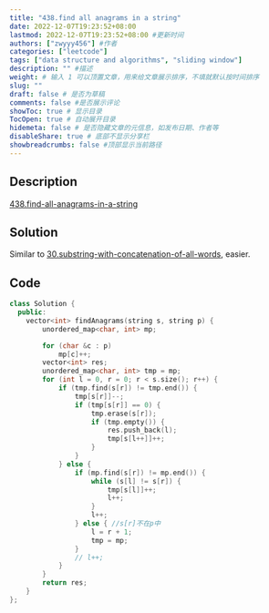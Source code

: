 ```yaml
---
title: "438.find all anagrams in a string"
date: 2022-12-07T19:23:52+08:00
lastmod: 2022-12-07T19:23:52+08:00 #更新时间
authors: ["zwyyy456"] #作者
categories: ["leetcode"]
tags: ["data structure and algorithms", "sliding window"]
description: "" #描述
weight: # 输入 1 可以顶置文章，用来给文章展示排序，不填就默认按时间排序
slug: ""
draft: false # 是否为草稿
comments: false #是否展示评论
showToc: true # 显示目录
TocOpen: true # 自动展开目录
hidemeta: false # 是否隐藏文章的元信息，如发布日期、作者等
disableShare: true # 底部不显示分享栏
showbreadcrumbs: false #顶部显示当前路径
---
```

## Description
[438.find-all-anagrams-in-a-string](https://leetcode.com/problems/find-all-anagrams-in-a-string/)

## Solution
Similar to [30.substring-with-concatenation-of-all-words](https://zwyyy456.vercel.app/posts/tech/30.substring-with-concatenation-of-all-words/), easier.

## Code
```cpp
class Solution {
  public:
    vector<int> findAnagrams(string s, string p) {
        unordered_map<char, int> mp;

        for (char &c : p)
            mp[c]++;
        vector<int> res;
        unordered_map<char, int> tmp = mp;
        for (int l = 0, r = 0; r < s.size(); r++) {
            if (tmp.find(s[r]) != tmp.end()) {
                tmp[s[r]]--;
                if (tmp[s[r]] == 0) {
                    tmp.erase(s[r]);
                    if (tmp.empty()) {
                        res.push_back(l);
                        tmp[s[l++]]++;
                    }
                }
            } else {
                if (mp.find(s[r]) != mp.end()) {
                    while (s[l] != s[r]) {
                        tmp[s[l]]++;
                        l++;
                    }
                    l++;
                } else { //s[r]不在p中
                    l = r + 1;
                    tmp = mp;
                }
                // l++;
            }
        }
        return res;
    }
};
```

